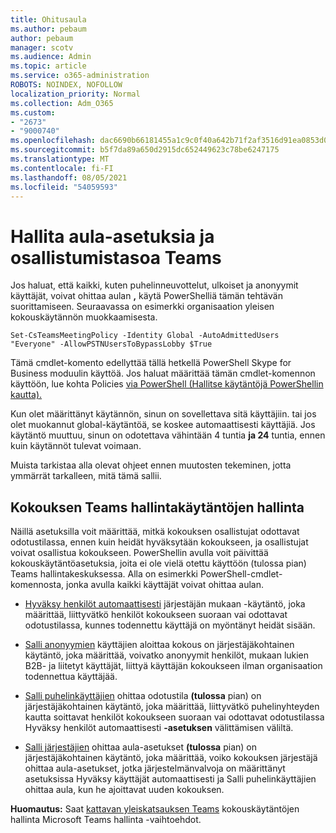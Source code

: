 ```yaml
---
title: Ohitusaula
ms.author: pebaum
author: pebaum
manager: scotv
ms.audience: Admin
ms.topic: article
ms.service: o365-administration
ROBOTS: NOINDEX, NOFOLLOW
localization_priority: Normal
ms.collection: Adm_O365
ms.custom:
- "2673"
- "9000740"
ms.openlocfilehash: dac6690b66181455a1c9c0f40a642b71f2af3516d91ea0853d06564b017b03a2
ms.sourcegitcommit: b5f7da89a650d2915dc652449623c78be6247175
ms.translationtype: MT
ms.contentlocale: fi-FI
ms.lasthandoff: 08/05/2021
ms.locfileid: "54059593"
---
```

# <a name="control-lobby-settings-and-level-of-participation-in-teams"></a>Hallita aula-asetuksia ja osallistumistasoa Teams

Jos haluat, että kaikki, kuten puhelinneuvottelut, ulkoiset ja anonyymit käyttäjät, voivat ohittaa aulan **,** käytä PowerShelliä tämän tehtävän suorittamiseen. Seuraavassa on esimerkki organisaation yleisen kokouskäytännön muokkaamisesta.

`Set-CsTeamsMeetingPolicy -Identity Global -AutoAdmittedUsers "Everyone" -AllowPSTNUsersToBypassLobby $True`

Tämä cmdlet-komento edellyttää tällä hetkellä PowerShell Skype for Business moduulin käyttöä. Jos haluat määrittää tämän cmdlet-komennon käyttöön, lue kohta Policies [via PowerShell (Hallitse käytäntöjä PowerShellin kautta).](https://docs.microsoft.com/microsoftteams/teams-powershell-overview#managing-policies-via-powershell)

Kun olet määrittänyt käytännön, sinun on sovellettava sitä käyttäjiin. tai jos olet muokannut global-käytäntöä, se koskee automaattisesti käyttäjiä. Jos käytäntö muuttuu, sinun on odotettava vähintään 4 tuntia **ja 24** tuntia, ennen kuin käytännöt tulevat voimaan. 

Muista tarkistaa alla olevat ohjeet ennen muutosten tekeminen, jotta ymmärrät tarkalleen, mitä tämä sallii.


## <a name="understanding-teams-meeting-lobby-policy-controls"></a>Kokouksen Teams hallintakäytäntöjen hallinta

Näillä asetuksilla voit määrittää, mitkä kokouksen osallistujat odottavat odotustilassa, ennen kuin heidät hyväksytään kokoukseen, ja osallistujat voivat osallistua kokoukseen. PowerShellin avulla voit päivittää kokouskäytäntöasetuksia, joita ei ole vielä otettu käyttöön (tulossa pian) Teams hallintakeskuksessa. Alla on esimerkki PowerShell-cmdlet-komennosta, jonka avulla kaikki käyttäjät voivat ohittaa aulan.

- [Hyväksy henkilöt automaattisesti](https://docs.microsoft.com/microsoftteams/meeting-policies-in-teams#automatically-admit-people) järjestäjän mukaan -käytäntö, joka määrittää, liittyvätkö henkilöt kokoukseen suoraan vai odottavat odotustilassa, kunnes todennettu käyttäjä on myöntänyt heidät sisään.

- [Salli anonyymien](https://docs.microsoft.com/microsoftteams/meeting-policies-in-teams#allow-anonymous-people-to-start-a-meeting) käyttäjien aloittaa kokous on järjestäjäkohtainen käytäntö, joka määrittää, voivatko anonyymit henkilöt, mukaan lukien B2B- ja liitetyt käyttäjät, liittyä käyttäjän kokoukseen ilman organisaation todennettua käyttäjää.

- [Salli puhelinkäyttäjien](https://docs.microsoft.com/microsoftteams/meeting-policies-in-teams#allow-dial-in-users-to-bypass-the-lobby-coming-soon) ohittaa odotustila **(tulossa** pian) on järjestäjäkohtainen käytäntö, joka määrittää, liittyvätkö puhelinyhteyden kautta soittavat henkilöt kokoukseen suoraan vai odottavat odotustilassa Hyväksy henkilöt automaattisesti **-asetuksen** välittämisen väliltä.

- [Salli järjestäjien](https://docs.microsoft.com/microsoftteams/meeting-policies-in-teams#allow-organizers-to-override-lobby-settings-coming-soon) ohittaa aula-asetukset **(tulossa** pian) on järjestäjäkohtainen käytäntö, joka määrittää, voiko  kokouksen järjestäjä  ohittaa aula-asetukset, jotka järjestelmänvalvoja on määrittänyt asetuksissa Hyväksy käyttäjät automaattisesti ja Salli puhelinkäyttäjien ohittaa aula, kun he ajoittavat uuden kokouksen.

**Huomautus:** Saat [kattavan yleiskatsauksen Teams](https://docs.microsoft.com/microsoftteams/meeting-policies-in-teams) kokouskäytäntöjen hallinta Microsoft Teams hallinta -vaihtoehdot.
